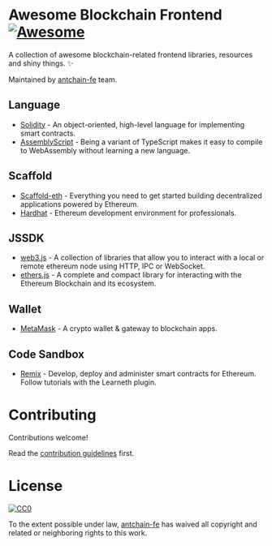 # Awesome Blockchain Frontend [![Awesome](https://cdn.rawgit.com/sindresorhus/awesome/d7305f38d29fed78fa85652e3a63e154dd8e8829/media/badge.svg)](https://github.com/sindresorhus/awesome)

A collection of awesome blockchain-related frontend libraries, resources and shiny things. ✨

Maintained by [antchain-fe](https://www.yuque.com/antchain-fe/blog/joinus) team.

## Language

- [Solidity](https://docs.soliditylang.org/) - An object-oriented, high-level language for implementing smart contracts.
- [AssemblyScript](https://www.assemblyscript.org/) - Being a variant of TypeScript makes it easy to compile to WebAssembly without learning a new language.

## Scaffold

- [Scaffold-eth](https://github.com/austintgriffith/scaffold-eth) - Everything you need to get started building decentralized applications powered by Ethereum.
- [Hardhat](https://hardhat.org/) - Ethereum development environment for professionals.

## JSSDK

- [web3.js](https://web3js.readthedocs.io/) - A collection of libraries that allow you to interact with a local or remote ethereum node using HTTP, IPC or WebSocket.
- [ethers.js](https://docs.ethers.io/) - A complete and compact library for interacting with the Ethereum Blockchain and its ecosystem.

## Wallet

- [MetaMask](https://metamask.io/) - A crypto wallet & gateway to blockchain apps.

## Code Sandbox

- [Remix](https://remix.ethereum.org/) - Develop, deploy and administer smart contracts for Ethereum. Follow tutorials with the Learneth plugin.

# Contributing

Contributions welcome!

Read the [contribution guidelines](CONTRIBUTING.md) first.

# License

[![CC0](http://i.creativecommons.org/p/zero/1.0/88x31.png)](http://creativecommons.org/publicdomain/zero/1.0/)

To the extent possible under law, [antchain-fe](https://www.yuque.com/antchain-fe/blog/joinus) has waived all copyright and related or neighboring rights to this work.
